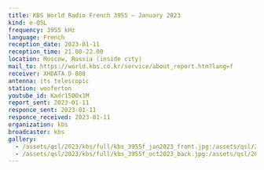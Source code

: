 ```yaml
---
title: KBS World Radio French 3955 — January 2023
kind: e-QSL
frequency: 3955 kHz
language: French
reception_date: 2023-01-11
reception_time: 21.00-22.00
location: Moscow, Russia (inside city)
mail_to: https://world.kbs.co.kr/service/about_report.htm?lang=f
receiver: XHDATA D-808
antenna: its telescopic
station: wooferton
youtube_id: Kadr15OOx1M
report_sent: 2023-01-11
responce_sent: 2023-01-11
responce_received: 2023-01-11
organization: kbs
broadcaster: kbs
gallery:
  - /assets/qsl/2023/kbs/full/kbs_3955f_jan2023_front.jpg:/assets/qsl/2023/kbs/small/kbs_3955f_jan2023_front.jpg
  - /assets/qsl/2023/kbs/full/kbs_3955f_oct2023_back.jpg:/assets/qsl/2023/kbs/small/kbs_3955f_jan2023_back.jpg
---
```

